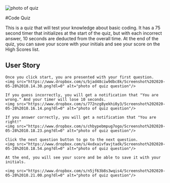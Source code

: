 <img src="https://www.dropbox.com/s/cmp0pj7949fd2eh/Screenshot%202020-05-28%2010.13.01.png?dl=0" alt="photo of quiz"/>

#Code Quiz

This is a quiz that will test your knowledge about basic coding. It has a 75 second timer that initializes at the start of the quiz, but with each incorrect answer, 10 seconds are deducted from the overall time. At the end of the quiz, you can save your score with your initials and see your score on the High Scores list.

## User Story

```
Once you click start, you are presented with your first question.
<img src="https://www.dropbox.com/s/bjad48ciw9dbc8k/Screenshot%202020-05-28%2010.14.30.png?dl=0" alt="photo of quiz question"/>

If you guess incorrectly, you will get a notification that "You are wrong." And your timer will lose 10 seconds.
<img src="https://www.dropbox.com/s/772nzg8yekhi0y3/Screenshot%202020-05-28%2010.16.14.png?dl=0" alt="photo of quiz question"/>

If you answer correctly, you will get a notification that "You are right!"
<img src="https://www.dropbox.com/s/chbypebmpug7ogo/Screenshot%202020-05-28%2010.18.23.png?dl=0" alt="photo of quiz question"/>

Click the next question button to go to the next question.
<img src="https://www.dropbox.com/s/4xdxaivfavjtadk/Screenshot%202020-05-28%2010.18.54.png?dl=0" alt="photo of quiz question"/>

At the end, you will see your score and be able to save it with your initials.

<img src="https://www.dropbox.com/s/n5jf63b8s3wqis4/Screenshot%202020-05-28%2010.21.00.png?dl=0" alt="photo of quiz question"/>

```




